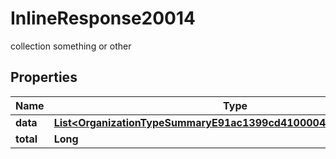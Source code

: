 

# InlineResponse20014

collection something or other

## Properties

Name | Type | Description | Notes
------------ | ------------- | ------------- | -------------
**data** | [**List&lt;OrganizationTypeSummaryE91ac1399cd410000481d84f988f0ec7&gt;**](OrganizationTypeSummaryE91ac1399cd410000481d84f988f0ec7.md) |  |  [optional]
**total** | **Long** |  |  [optional]



